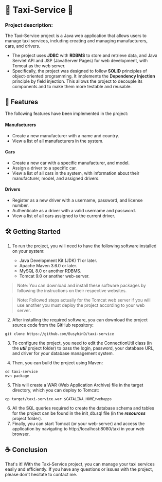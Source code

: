 # 🚖 Taxi-Service 🚖
### Project description: 

The Taxi-Service project is a Java web application that allows users to manage taxi services, including creating and managing manufacturers, cars, and drivers.  

   + The project uses **JDBC** with **RDBMS** to store and retrieve data, and Java Servlet API and JSP (JavaServer Pages) for web development, with Tomcat as the web server.
   + Specifically, the project was designed to follow **SOLID** principles of object-oriented programming. It implements the **Dependency Injection** principle by field injection. This allows the project to decouple its components and to make them more testable and reusable.
## 🔎 Features
The following features have been implemented in the project:

#### Manufacturers
* Create a new manufacturer with a name and country.
* View a list of all manufacturers in the system.
#### Cars
* Create a new car with a specific manufacturer, and model.
* Assign a driver to a specific car.
* View a list of all cars in the system, with information about their manufacturer, model, and assigned drivers.
#### Drivers
* Register as a new driver with a username, password, and license number.
* Authenticate as a driver with a valid username and password.
* View a list of all cars assigned to the current driver.

## 🛠️ Getting Started
1. To run the project, you will need to have the following software installed on your system:

   + Java Development Kit (JDK) 11 or later.  
   + Apache Maven 3.6.0 or later.
   + MySQL 8.0 or another RDBMS.
   + Tomcat 9.0 or another web-server.
   
>Note: You can download and install these software packages by following the instructions on their respective websites.

>Note: Followed steps actually for the Tomcat web server if you will use another you must deploy the project according to your web server.

2. After installing the required software, you can download the project source code from the GitHub repository:

```command
git clone https://github.com/BusyhinD/taxi-service
```
3. To configure the project, you need to edit the ConnectionUtil class (in the **_util_** project folder) to pass the login, password, your database URL, and driver for your database management system.

4. Then, you can build the project using Maven:

```command
cd taxi-service
mvn package
```
5. This will create a WAR (Web Application Archive) file in the target directory, which you can deploy to Tomcat:

```command
cp target/taxi-service.war $CATALINA_HOME/webapps
```
6. All the SQL queries required to create the database schema and tables for the project can be found in the init_db.sql file (in the **_resources_** project folder).
7. Finally, you can start Tomcat (or your web-server) and access the application by navigating to http://localhost:8080/taxi in your web browser.
## ☕ Conclusion
That's it! With the Taxi-Service project, you can manage your taxi services easily and efficiently. If you have any questions or issues with the project, please don't hesitate to contact me.
